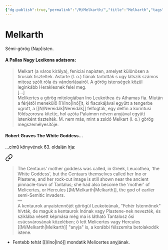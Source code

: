 ```yaml
---
{"dg-publish":true,"permalink":"/M/Melkarth/","title":"Melkarth","tags":["containstransclusions"],"created":"2023-11-13T06:46","updated":"2024-10-25T23:26"}
---
```



# Melkarth

Sémi-görög (Nap)isten.  

#### A Pallas Nagy Lexikona adatsora:

> Melkart (a város királya), feniciai napisten, amelyet különösen a tirusiak tiszteltek. Astarte (l. o.) fiának tartották s ugy látszik számos mitosz szólt róla és vándorlásairól. A görög istenségek közül leginkább Heraklesnek felel meg.  
> \[...\]  
> Melikertes a görög mitologiában Ino Leukothea és Athamas fia. Miután a férjétől menekülő [[I/Ino\|Inó]]t, ki fiacskájával együtt a tengerbe ugrott, a [[N/Nereidák\|Nereidák]] felfogták, egy delfin a korintusi földszorosra kitette, hol azóta Palaimon néven anyjával együtt istenként tisztelték. M. nem más, mint a zsidó Melkart (l. o.) görög megszemélyesítője.  

#### Robert Graves The White Goddess...

...című könyvének 63. oldalán írja:  

<div class="transclusion internal-embed is-loaded"><a class="markdown-embed-link" href="/f/feher-istenno/#nhfg73" aria-label="Open link"><svg xmlns="http://www.w3.org/2000/svg" width="24" height="24" viewBox="0 0 24 24" fill="none" stroke="currentColor" stroke-width="2" stroke-linecap="round" stroke-linejoin="round" class="svg-icon lucide-link"><path d="M10 13a5 5 0 0 0 7.54.54l3-3a5 5 0 0 0-7.07-7.07l-1.72 1.71"></path><path d="M14 11a5 5 0 0 0-7.54-.54l-3 3a5 5 0 0 0 7.07 7.07l1.71-1.71"></path></svg></a><div class="markdown-embed">



> The Centaurs' mother goddess was called, in Greek, Leucothea, 'the White Goddess', but the Centaurs themselves called her Ino or Plastene, and her rock-cut image is still shown near the ancient pinnacle-town of Tantalus; she had also become the 'mother' of Melicertes, or Hercules [[M/Melkarth\|Melkarth]], the god of earlier semi-Semitic invaders.  
> —  
> A kentaurok anyaistennőjét görögül Leukoteának, "Fehér Istennőnek" hívták, de maguk a kentaurok Inónak vagy Plastene-nek nevezték, és sziklába vésett képmása még ma is látható Tantalosz ősi csúcsvárosának közelében; ő lett Melicertes vagy Hercules [[M/Melkarth\|Melkarth]] "anyja" is, a korábbi félszemita betolakodók istene.  


</div></div>

- Fentebb tehát [[I/Ino\|Inó]] mondatik Melicertes anyjának.